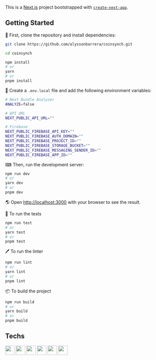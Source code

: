 This is a [Next.js](https://nextjs.org/) project bootstrapped with [`create-next-app`](https://github.com/vercel/next.js/tree/canary/packages/create-next-app).

## Getting Started

📂 First, clone the repository and install dependencies:

```bash
git clone https://github.com/alyssonbarrera/coinsynch.git
```

```bash
cd coinsynch
```

```bash
npm install
# or
yarn
# or
pnpm install
```

🔑 Create a `.env.local` file and add the following environment variables:

```bash
# Next Bundle Analyzer
ANALYZE=false

# API URL
NEXT_PUBLIC_API_URL=""

# Firebase
NEXT_PUBLIC_FIREBASE_API_KEY=""
NEXT_PUBLIC_FIREBASE_AUTH_DOMAIN=""
NEXT_PUBLIC_FIREBASE_PROJECT_ID=""
NEXT_PUBLIC_FIREBASE_STORAGE_BUCKET=""
NEXT_PUBLIC_FIREBASE_MESSAGING_SENDER_ID=""
NEXT_PUBLIC_FIREBASE_APP_ID=""
```

⌨ Then, run the development server:

```bash
npm run dev
# or
yarn dev
# or
pnpm dev
```

🌎 Open [http://localhost:3000](http://localhost:3000) with your browser to see the result.

🧪 To run the tests

```bash
npm run test
# or
yarn test
# or
pnpm test
```

🖊 To run the linter

```bash
npm run lint
# or
yarn lint
# or
pnpm lint
```

📦 To build the project

```bash
npm run build
# or
yarn build
# or
pnpm build
```

## Techs

<div>
    <img width=30 src="https://cdn.jsdelivr.net/gh/devicons/devicon/icons/typescript/typescript-original.svg" />
    <img width=30 src="https://cdn.jsdelivr.net/gh/devicons/devicon/icons/react/react-original.svg" />
    <img width=30 src="https://cdn.jsdelivr.net/gh/devicons/devicon/icons/nextjs/nextjs-line.svg" />
    <img width=30 src="https://cdn.jsdelivr.net/gh/devicons/devicon/icons/tailwindcss/tailwindcss-plain.svg" />
    <img width=30 src="https://cdn.jsdelivr.net/gh/devicons/devicon/icons/jest/jest-plain.svg" />
    <img width=30 src="https://cdn.jsdelivr.net/gh/devicons/devicon/icons/firebase/firebase-plain.svg" />
</div>